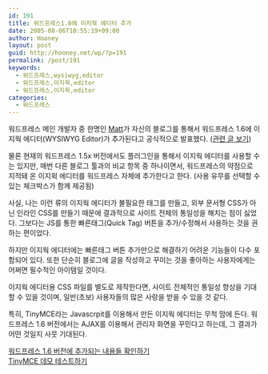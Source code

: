 ```yaml
---
id: 191
title: 워드프레스1.6에 이지웍 에디터 추가
date: 2005-08-06T10:55:19+09:00
author: Hooney
layout: post
guid: http://hooney.net/wp/?p=191
permalink: /post/191
keywords:
  - 워드프레스,wysiwyg,editor
  - 워드프레스,이지윅,editor
  - 워드프레스,이지윅,editor
categories:
  - 워드프레스
---
```

워드프레스 메인 개발자 중 한명인 [Matt](http://photomatt.net/)가 자신의 블로그를 통해서 워드프레스 1.6에 이지웍 에디터(WYSIWYG Editor)가 추가된다고 공식적으로 발표했다. ([관련 글 보기](http://photomatt.net/2005/08/05/wysi/)) 

물론 현재의 워드프레스 1.5x 버전에서도 플러그인을 통해서 이지웍 에디터를 사용할 수는 있지만, 매번 다른 블로그 툴과의 비교 항목 중 하나이면서, 워드프레스의 약점으로 지적돼 온 이지윅 에디터를 워드프레스 자체에 추가한다고 한다. (사용 유무를 선택할 수 있는 체크박스가 함께 제공됨)

사실, 나는 이런 류의 이지웍 에디터가 불필요한 태그를 만들고, 외부 문서형 CSS가 아닌 인라인 CSS를 만들기 때문에 결과적으로 사이트 전체의 통일성을 해치는 점이 싫었다. 그보다는 JS를 통한 빠른태그(Quick Tag) 버튼을 추가/수정해서 사용하는 것을 권하는 편이었다. 

하지만 이지웍 에디터에는 빠른태그 버튼 추가만으로 해결하기 어려운 기능들이 다수 포함되어 있다. 또한 단순히 블로그에 글을 작성하고 꾸미는 것을 좋아하는 사용자에게는 어쩌면 필수적인 아이템일 것이다.

이지웍 에디터용 CSS 파일를 별도로 제작한다면, 사이트 전체적인 통일성 향상을 기대할 수 있을 것이며, 일반(초보) 사용자들의 많은 사랑을 받을 수 있을 것 같다.

특히, TinyMCE라는 Javascrpit를 이용해서 만든 이지웍 에디터는 무척 맘에 든다. 워드프레스 1.6 버전에서는 AJAX를 이용해서 관리자 화면을 꾸민다고 하는데, 그 결과가 어떤 것일지 사뭇 기대된다.

[워드프레스 1.6 버전에 추가되는 내용들 확인하기](http://codex.wordpress.org/Version_1.6)  
[TinyMCE 데모 테스트하기](http://tinymce.moxiecode.com/example_full.php?example=true)